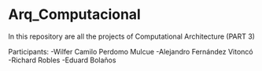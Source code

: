 # Arq_Computacional
In this repository are all the projects of Computational Architecture (PART 3)

Participants:
-Wilfer Camilo Perdomo Mulcue
-Alejandro Fernández Vitoncó
-Richard Robles
-Eduard Bolaños
